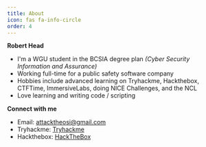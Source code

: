 ```yaml
---
title: About
icon: fas fa-info-circle
order: 4
---
```


**Robert Head**
- I'm a WGU student in the BCSIA degree plan *(Cyber Security Information and Assurance)*
- Working full-time for a public safety software company
- Hobbies include advanced learning on Tryhackme, Hackthebox, CTFTime, ImmersiveLabs, doing NICE Challenges, and the NCL
- Love learning and writing code / scripting

**Connect with me**

- Email: [attacktheosi@gmail.com](mailto:attacktheosi@gmail.com)
- Tryhackme: [Tryhackme](https://tryhackme.com/p/attacktheosi)
- Hackthebox: [HackTheBox](https://app.hackthebox.com/profile/203937)

